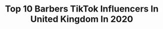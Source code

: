---
title: Top 10 Barbers TikTok Influencers In United Kingdom In 2020
description: >-
  Find top barbers TikTok influencers in United Kingdom in 2020. Most popular hashtags: #skinfade #tiktok #mensfashion #foryou.
platform: TikTok
profiles:
  - username: "barberskills"
    fullname: >-
      Barber
    location: "United Kingdom"
    followers: 2336
    engagement: 272
    commentsToLikes: 0.011134
    id: ck8add3bm59rf0j78j8jc501m
    verified: false
    hashtags: "#haircolor, #kurdishbarber, #boys, #clean"
  - username: "slidercuts"
    fullname: >-
      SliderCuts
    location: "United Kingdom"
    followers: 6719
    engagement: 904
    commentsToLikes: 0.008504
    id: ck8add11j59790j788hsazc5s
    verified: false
    hashtags: "#hairstyles, #wakeup, #grease, #followgod"
  - username: "elliotforbes"
    fullname: >-
      Elliot Forbes
    location: "United Kingdom"
    followers: 24456
    engagement: 314
    commentsToLikes: 0.058728
    id: ck9rccgjtsw2l0j784oy3mrpi
    verified: false
    hashtags: "#pixiecut, #hairstyling, #smile, #over30"
  - username: "regalgentleman"
    fullname: >-
      RegalGentleman
    location: "United Kingdom"
    followers: 56516
    engagement: 394
    commentsToLikes: 0.005513
    id: ck8add1it59b20j78tybskyx5
    verified: false
    hashtags: "#chooseone, #cuthair, #barbero, #transformation"
  - username: "muhammadirfan934"
    fullname: >-
      Muhammad Irfan
    location: "United Kingdom"
    followers: 46403
    engagement: 339
    commentsToLikes: 0.018069
    id: ck8add2ip59ia0j7829vw2mmi
    verified: false
    hashtags: "#pakistan, #haleema, #dance, #surpise"
  - username: "sophiamoulson"
    fullname: >-
      Sophiamoulson
    location: "United Kingdom"
    followers: 2690
    engagement: 417
    commentsToLikes: 0.026699
    id: ckal8s2pokuan0i7809dz6dnr
    verified: false
    hashtags: "#lofi, #rosesarered, #inbetweeners, #pasta"
  - username: "cammy_barber"
    fullname: >-
      Cammy Barber
    location: "United Kingdom"
    followers: 3148
    engagement: 388
    commentsToLikes: 0.011259
    id: ckai5ked6shbs0i78pronlldz
    verified: false
    hashtags: "#barberlife, #hairdresser, #skinfade, #hairstyles"
  - username: "giancardinale"
    fullname: >-
      Gianni
    location: "United Kingdom"
    followers: 5058
    engagement: 180
    commentsToLikes: 0.017479
    id: ckai5kfo3shn00i783tticbwd
    verified: false
    hashtags: "#lockdown, #howtocutit, #clipper, #menshair"
  - username: "sympaaa"
    fullname: >-
      Scott Cairns
    location: "United Kingdom"
    followers: 64267
    engagement: 1709
    commentsToLikes: 0.091894
    id: ck9rf21i64ugv0j78fn5uw0np
    verified: false
    hashtags: "#fanaccount, #england, #gender, #scottidhaccent"
  - username: "morganmjames"
    fullname: >-
      MorganMJames
    location: "United Kingdom"
    followers: 268799
    engagement: 2185
    commentsToLikes: 0.037731
    id: ck81sy8jitzzs0j78hl3dkqsx
    verified: false
    hashtags: "#daviddobrik, #itwentwrong, #food, #hairhack"
---
